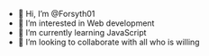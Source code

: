 - 👋 Hi, I’m @Forsyth01
- 👀 I’m interested in Web development
- 🌱 I’m currently learning JavaScript
- 💞️ I’m looking to collaborate with all who is willing


<!---
Forsyth01/Forsyth01 is a ✨ special ✨ repository because its `README.md` (this file) appears on your GitHub profile.
You can click the Preview link to take a look at your changes.
--->
